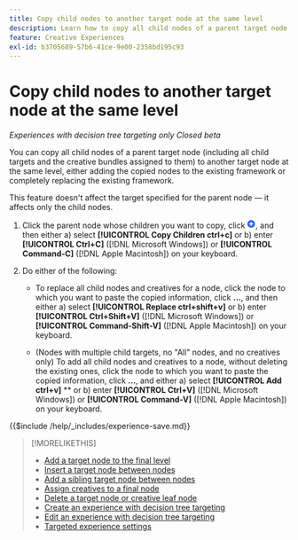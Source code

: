 ```yaml
---
title: Copy child nodes to another target node at the same level
description: Learn how to copy all child nodes of a parent target node to another target node at the same level
feature: Creative Experiences
exl-id: b3705689-57b6-41ce-9e00-2358bd195c93
---
```

# Copy child nodes to another target node at the same level

*Experiences with decision tree targeting only*
*Closed beta*

You can copy all child nodes of a parent target node (including all child targets and the creative bundles assigned to them) to another target node at the same level, either adding the copied nodes to the existing framework or completely replacing the existing framework. <!-- Give the main use case or an example to explain. -->

This feature doesn't affect the target specified for the parent node &mdash; it affects only the child nodes.

<!-- 1. [ways to get to the decision tree] -->

1. Click the parent node whose children you want to copy, click ![Add](/help/creative/assets/add.png "Add"), and then either a\) select **[!UICONTROL Copy Children ctrl+c]** or b\) enter **[!UICONTROL Ctrl+C]** ([!DNL Microsoft Windows]) or **[!UICONTROL Command-C]** ([!DNL Apple Macintosh]) on your keyboard.

1. Do either of the following:

   * To replace all child nodes and creatives for a node, click the node to which you want to paste the copied information, click **...**, and then either a\) select **[!UICONTROL Replace ctrl+shift+v]** or b\) enter **[!UICONTROL Ctrl+Shift+V]** ([!DNL Microsoft Windows]) or **[!UICONTROL Command-Shift-V]** ([!DNL Apple Macintosh]) on your keyboard.

   * (Nodes with multiple child targets, no "All" nodes, and no creatives only) To add all child nodes and creatives to a node, without deleting the existing ones, click the node to which you want to paste the copied information, click **...**, and either a\) select **[!UICONTROL Add ctrl+v]** ** or b\) enter **[!UICONTROL Ctrl+V]** ([!DNL Microsoft Windows]) or **[!UICONTROL Command-V]** ([!DNL Apple Macintosh]) on your keyboard.

<!--
1. (Optional) To save the experience, click **[!UICONTROL Save]**, and then do the following.
...

These formatted steps are inserted automatically from text in the following file in the _includes folder, which reused in multiple places.
-->

{{$include /help/_includes/experience-save.md}}

>[!MORELIKETHIS]
>
>* [Add a target node to the final level](experience-target-node-add-final.md)
>* [Insert a target node between nodes](experience-target-node-add-inner.md)
>* [Add a sibling target node between nodes](experience-target-node-add-sibling.md)
>* [Assign creatives to a final node](experience-assign-creative-bundles.md)
>* [Delete a target node or creative leaf node](/help/creative/experiences/experience-target-node-delete.md)
>* [Create an experience with decision tree targeting](experience-create-targeting.md)
>* [Edit an experience with decision tree targeting](experience-edit-targeting.md)
>* [Targeted experience settings](experience-settings-targeting.md)
